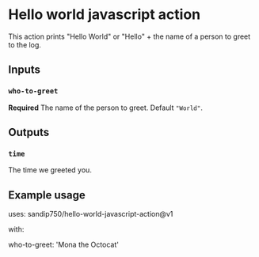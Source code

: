 # Hello world javascript action

This action prints "Hello World" or "Hello" + the name of a person to greet to the log.

## Inputs

### `who-to-greet`

**Required** The name of the person to greet. Default `"World"`.

## Outputs

### `time`

The time we greeted you.

## Example usage

uses: sandip750/hello-world-javascript-action@v1

with:
  
  who-to-greet: 'Mona the Octocat'
